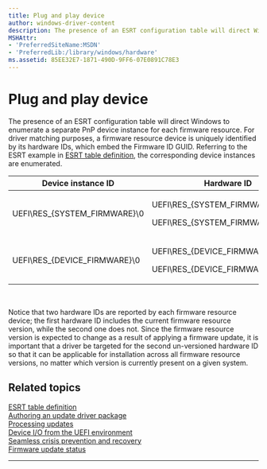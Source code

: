```yaml
---
title: Plug and play device
author: windows-driver-content
description: The presence of an ESRT configuration table will direct Windows to enumerate a separate PnP device instance for each firmware resource.
MSHAttr:
- 'PreferredSiteName:MSDN'
- 'PreferredLib:/library/windows/hardware'
ms.assetid: 85EE32E7-1871-490D-9FF6-07E0891C78E3
---
```


# Plug and play device


The presence of an ESRT configuration table will direct Windows to enumerate a separate PnP device instance for each firmware resource. For driver matching purposes, a firmware resource device is uniquely identified by its hardware IDs, which embed the Firmware ID GUID. Referring to the ESRT example in [ESRT table definition](esrt-table-definition.md), the corresponding device instances are enumerated.

<table>
<colgroup>
<col width="50%" />
<col width="50%" />
</colgroup>
<thead>
<tr class="header">
<th>Device instance ID</th>
<th>Hardware ID</th>
</tr>
</thead>
<tbody>
<tr class="odd">
<td>UEFI\RES_{SYSTEM_FIRMWARE}\0</td>
<td><p>UEFI\RES_{SYSTEM_FIRMWARE}&amp;REV_1</p>
<p>UEFI\RES_{SYSTEM_FIRMWARE}</p></td>
</tr>
<tr class="even">
<td>UEFI\RES_{DEVICE_FIRMWARE}\0</td>
<td><p>UEFI\RES_{DEVICE_FIRMWARE}&amp;REV_1</p>
<p>UEFI\RES_{DEVICE_FIRMWARE}</p></td>
</tr>
</tbody>
</table>

 

Notice that two hardware IDs are reported by each firmware resource device; the first hardware ID includes the current firmware resource version, while the second one does not. Since the firmware resource version is expected to change as a result of applying a firmware update, it is important that a driver be targeted for the second un-versioned hardware ID so that it can be applicable for installation across all firmware resource versions, no matter which version is currently present on a given system.

## Related topics
[ESRT table definition](esrt-table-definition.md)  
[Authoring an update driver package](authoring-an-update-driver-package.md)  
[Processing updates](processing-updates.md)  
[Device I/O from the UEFI environment](device-i-o-from-the-uefi-environment.md)  
[Seamless crisis prevention and recovery](seamless-crisis-prevention-and-recovery.md)  
[Firmware update status](firmware-update-status.md)  

--------------------


